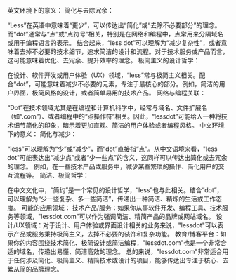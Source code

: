 英文环境下的意义：
简化与去除冗余：

“Less”在英语中意味着“更少”，可以传达出“简化”或“去除不必要部分”的理念。而“dot”通常与“点”或“点符号”相关，特别是在网络和编程中，点常用来分隔域名或用于编程语言的表示。
结合起来，“less dot”可以理解为“减少复杂性”，或者意味着去掉不必要的技术细节，追求简洁的设计和流程。对于技术服务或产品而言，这可能意味着优化、去冗余、提升效率的理念。
极简主义的设计哲学：

在设计、软件开发或用户体验（UX）领域，“less”常与极简主义相关。配合“dot”，可能意味着减少不必要的元素，专注于最核心的部分。例如，简洁的用户界面，极简风格的设计，或者简单易用的技术产品。
网络与编程关联：

“Dot”在技术领域尤其是在编程和计算机科学中，经常与域名、文件扩展名（如“.com”）、或者编程中的“点操作符”相关。因此，“lessdot”可能给人一种将技术细节简化的印象，暗示着更加直观、简洁的用户体验或者编程风格。
中文环境下的意义：
简化与减少：

“less”可以理解为“少”或“减少”，而“dot”直接指“点”。从中文语境来看，"less dot"可能表达出“减少点”或者“少一些点”的含义，这同样可以传达出简化或去冗余的理念。
例如，在一些技术产品或服务中，减少某些繁琐的操作、简化用户的交互流程等。
简洁、极简哲学：

在中文文化中，“简约”是一个常见的设计哲学，“less”也与此相关。结合“dot”，可以理解为“少一些复杂、多一些简洁”，传递出一种简洁、精炼的生活或工作态度。
可能的应用领域：
技术产品/服务：如果你从事软件开发、编程工具、技术服务等领域，"lessdot.com"可以作为强调简洁、精简产品的品牌或网站域名。
设计/UX领域：对于设计、用户体验或界面设计相关的业务来说，"lessdot"可以表示产品或服务秉持极简主义，去掉不必要的装饰和复杂功能。
教育/博客平台：如果你的内容围绕技术简化、极简设计或简洁编程，"lessdot.com"也是一个非常合适的域名，传递出易懂、简洁高效的理念。
总的来说，"lessdot.com"非常适合用于任何涉及简化、极简主义、精简技术或设计的项目，能够传达出专注于核心、去繁从简的品牌理念。